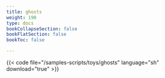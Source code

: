 ```yaml
---
title: ghosts
weight: 190
type: docs
bookCollapseSection: false
bookFlatSection: false
bookToc: false

---
```


{{< code file="/samples-scripts/toys/ghosts" language="sh" download="true" >}}
